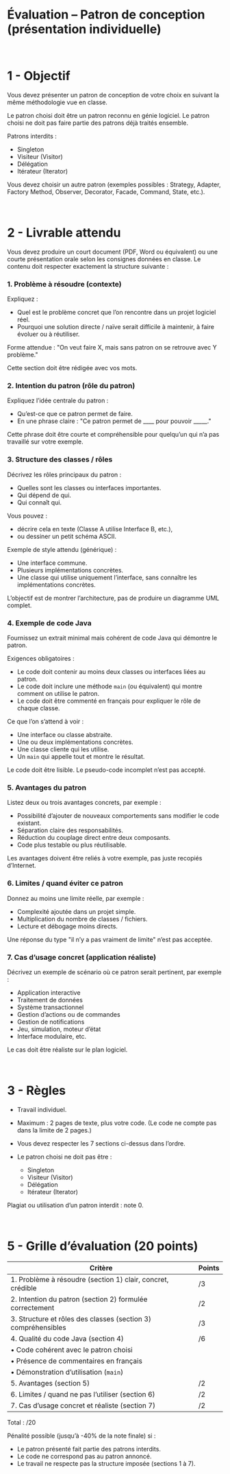 # Évaluation – Patron de conception (présentation individuelle)

<br/>

# 1 -  Objectif

Vous devez présenter un patron de conception de votre choix en suivant la même méthodologie vue en classe.

Le patron choisi doit être un patron reconnu en génie logiciel.
Le patron choisi ne doit pas faire partie des patrons déjà traités ensemble.

Patrons interdits :

* Singleton
* Visiteur (Visitor)
* Délégation
* Itérateur (Iterator)

Vous devez choisir un autre patron (exemples possibles : Strategy, Adapter, Factory Method, Observer, Decorator, Facade, Command, State, etc.).


<br/>

# 2 -  Livrable attendu

Vous devez produire un court document (PDF, Word ou équivalent) ou une courte présentation orale selon les consignes données en classe. Le contenu doit respecter exactement la structure suivante :

### 1. Problème à résoudre (contexte)

Expliquez :

* Quel est le problème concret que l’on rencontre dans un projet logiciel réel.
* Pourquoi une solution directe / naïve serait difficile à maintenir, à faire évoluer ou à réutiliser.

Forme attendue : "On veut faire X, mais sans patron on se retrouve avec Y problème."

Cette section doit être rédigée avec vos mots.

### 2. Intention du patron (rôle du patron)

Expliquez l’idée centrale du patron :

* Qu’est-ce que ce patron permet de faire.
* En une phrase claire : "Ce patron permet de ____ pour pouvoir _____."

Cette phrase doit être courte et compréhensible pour quelqu’un qui n’a pas travaillé sur votre exemple.

### 3. Structure des classes / rôles

Décrivez les rôles principaux du patron :

* Quelles sont les classes ou interfaces importantes.
* Qui dépend de qui.
* Qui connaît qui.

Vous pouvez :

* décrire cela en texte (Classe A utilise Interface B, etc.),
* ou dessiner un petit schéma ASCII.

Exemple de style attendu (générique) :

* Une interface commune.
* Plusieurs implémentations concrètes.
* Une classe qui utilise uniquement l’interface, sans connaître les implémentations concrètes.

L’objectif est de montrer l’architecture, pas de produire un diagramme UML complet.

### 4. Exemple de code Java

Fournissez un extrait minimal mais cohérent de code Java qui démontre le patron.

Exigences obligatoires :

* Le code doit contenir au moins deux classes ou interfaces liées au patron.
* Le code doit inclure une méthode `main` (ou équivalent) qui montre comment on utilise le patron.
* Le code doit être commenté en français pour expliquer le rôle de chaque classe.

Ce que l’on s’attend à voir :

* Une interface ou classe abstraite.
* Une ou deux implémentations concrètes.
* Une classe cliente qui les utilise.
* Un `main` qui appelle tout et montre le résultat.

Le code doit être lisible. Le pseudo-code incomplet n’est pas accepté.

### 5. Avantages du patron

Listez deux ou trois avantages concrets, par exemple :

* Possibilité d’ajouter de nouveaux comportements sans modifier le code existant.
* Séparation claire des responsabilités.
* Réduction du couplage direct entre deux composants.
* Code plus testable ou plus réutilisable.

Les avantages doivent être reliés à votre exemple, pas juste recopiés d’Internet.

### 6. Limites / quand éviter ce patron

Donnez au moins une limite réelle, par exemple :

* Complexité ajoutée dans un projet simple.
* Multiplication du nombre de classes / fichiers.
* Lecture et débogage moins directs.

Une réponse du type "il n’y a pas vraiment de limite" n’est pas acceptée.

### 7. Cas d’usage concret (application réaliste)

Décrivez un exemple de scénario où ce patron serait pertinent, par exemple :

* Application interactive
* Traitement de données
* Système transactionnel
* Gestion d’actions ou de commandes
* Gestion de notifications
* Jeu, simulation, moteur d’état
* Interface modulaire, etc.

Le cas doit être réaliste sur le plan logiciel.


<br/>


# 3 - Règles

* Travail individuel.
* Maximum : 2 pages de texte, plus votre code. (Le code ne compte pas dans la limite de 2 pages.)
* Vous devez respecter les 7 sections ci-dessus dans l’ordre.
* Le patron choisi ne doit pas être :

  * Singleton
  * Visiteur (Visitor)
  * Délégation
  * Itérateur (Iterator)

Plagiat ou utilisation d’un patron interdit : note 0.

<br/>

# 5 - Grille d’évaluation (20 points)

| Critère                                                       | Points |
| ------------------------------------------------------------- | ------ |
| 1. Problème à résoudre (section 1) clair, concret, crédible   | /3     |
| 2. Intention du patron (section 2) formulée correctement      | /2     |
| 3. Structure et rôles des classes (section 3) compréhensibles | /3     |
| 4. Qualité du code Java (section 4)                           | /6     |
| • Code cohérent avec le patron choisi                         |        |
| • Présence de commentaires en français                        |        |
| • Démonstration d’utilisation (`main`)                        |        |
| 5. Avantages (section 5)                                      | /2     |
| 6. Limites / quand ne pas l’utiliser (section 6)              | /2     |
| 7. Cas d’usage concret et réaliste (section 7)                | /2     |

Total : /20

Pénalité possible (jusqu’à -40% de la note finale) si :

* Le patron présenté fait partie des patrons interdits.
* Le code ne correspond pas au patron annoncé.
* Le travail ne respecte pas la structure imposée (sections 1 à 7).
